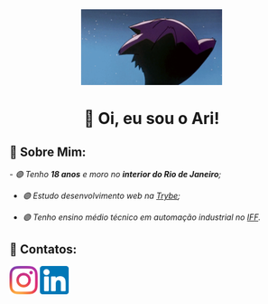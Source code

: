 <div align="center">
<img src="Imagens/gengar.gif" width="250px">
<h1>🍇 Oi, eu sou o Ari!</h1>
</div>

## 🧃 Sobre Mim:

<em>
- 🟣 Tenho <strong>18 anos</strong> e moro no <strong>interior do Rio de Janeiro</strong>;

- 🟣 Estudo desenvolvimento web na <a href="https://www.betrybe.com/" target="_Blank">Trybe</a>;

- 🟣 Tenho ensino médio técnico em automação industrial no <a href="https://portal1.iff.edu.br/nossos-campi/santo-antonio-de-padua" target="_Blank">IFF</a>.
</em>

## 🧃 Contatos:

<p align="left">
<a href="https://www.instagram.com/arineto3/" target="_Blank"> <img src="Imagens/LogoInstagram.png" width="10%"><a>
<a href="https://www.linkedin.com/in/arisalesneto/" target="_Blank"> <img src="Imagens/LogoLinkedin.png" width="10%"><a>
</p>